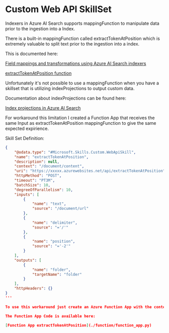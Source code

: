 # Custom Web API SkillSet
Indexers in Azure AI Search supports mappingFunction to manipulate data prior to the ingestion into a Index.

There is a built-in mappingFunction called extractTokenAtPosition which is extremely valuable to split text prior to the ingestion into a index.

This is documented here:

[Field mappings and transformations using Azure AI Search indexers](https://learn.microsoft.com/en-us/azure/search/search-indexer-field-mappings)

[extractTokenAtPosition function](https://learn.microsoft.com/en-us/azure/search/search-indexer-field-mappings?tabs=rest#extractTokenAtPositionFunction)

Unfortunately it's not possible to use a mappingFunction when you have a skillset that is utilizing indexProjections to output custom data.

Documentation about indexProjections can be found here:

[Index projections in Azure AI Search](https://learn.microsoft.com/en-us/azure/search/index-projections-concept-intro)

For workaround this limitation I created a Function App that receives the same Input as extractTokenAtPosition mappingFunction to give the same expected expirience.

Skill Set Definition:
```json
{
    "@odata.type": "#Microsoft.Skills.Custom.WebApiSkill",
    "name": "extractTokenAtPosition",
    "description": null,
    "context": "/document/content",
    "uri": "https://xxxxx.azurewebsites.net/api/extractTokenAtPosition",
    "httpMethod": "POST",
    "timeout": "PT3M",
    "batchSize": 10,
    "degreeOfParallelism": 10,
    "inputs": [
        {
            "name": "text",
            "source": "/document/url"
        },
        {
            "name": "delimiter",
            "source": "='/'"
        },
        {
            "name": "position",
            "source": "='-2'"
        }
    ],
    "outputs": [
        {
            "name": "folder",
            "targetName": "folder"
        }
    ],
    "httpHeaders": {}
}
'''

To use this workaround just create an Azure Function App with the content under the folder function.

The Function App Code is available here:

[Function App extractTokenAtPosition](./function/function_app.py)